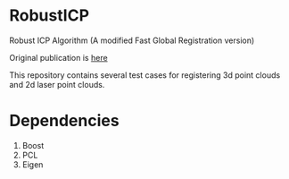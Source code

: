 # RobustICP
Robust ICP Algorithm (A modified Fast Global Registration version)

Original publication is [here](http://vladlen.info/publications/fast-global-registration/)

This repository contains several test cases for registering 3d point clouds and 2d laser point clouds.

# Dependencies
1. Boost
2. PCL
3. Eigen
